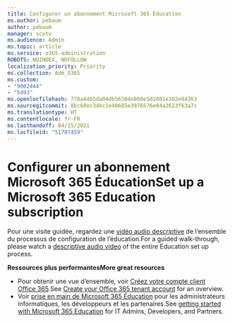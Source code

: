 ```yaml
---
title: Configurer un abonnement Microsoft 365 Éducation
ms.author: pebaum
author: pebaum
manager: scotv
ms.audience: Admin
ms.topic: article
ms.service: o365-administration
ROBOTS: NOINDEX, NOFOLLOW
localization_priority: Priority
ms.collection: Adm_O365
ms.custom:
- "9002444"
- "5493"
ms.openlocfilehash: 778a44b5da04db56304e866e502801e382e84363
ms.sourcegitcommit: 8bc60ec34bc1e40685e3976576e04a2623f63a7c
ms.translationtype: HT
ms.contentlocale: fr-FR
ms.lasthandoff: 04/15/2021
ms.locfileid: "51787459"
---
```

# <a name="set-up-a-microsoft-365-education-subscription"></a><span data-ttu-id="988d6-102">Configurer un abonnement Microsoft 365 Éducation</span><span class="sxs-lookup"><span data-stu-id="988d6-102">Set up a Microsoft 365 Education subscription</span></span>

<span data-ttu-id="988d6-103">Pour une visite guidée, regardez une [vidéo audio descriptive](https://aka.ms/M365EduSetup) de l’ensemble du processus de configuration de l’éducation.</span><span class="sxs-lookup"><span data-stu-id="988d6-103">For a guided walk-through, please watch a [descriptive audio video](https://aka.ms/M365EduSetup) of the entire Education set up process.</span></span>

<span data-ttu-id="988d6-104">**Ressources plus performantes**</span><span class="sxs-lookup"><span data-stu-id="988d6-104">**More great resources**</span></span>

- <span data-ttu-id="988d6-105">Pour obtenir une vue d’ensemble, voir [Créez votre compte client Office 365](https://docs.microsoft.com/microsoft-365/education/deploy/create-your-office-365-tenant).</span><span class="sxs-lookup"><span data-stu-id="988d6-105">See [Create your Office 365 tenant account](https://docs.microsoft.com/microsoft-365/education/deploy/create-your-office-365-tenant) for an overview.</span></span>
- <span data-ttu-id="988d6-106">Voir [prise en main de Microsoft 365 Éducation](https://docs.microsoft.com/education/) pour les administrateurs informatiques, les développeurs et les partenaires.</span><span class="sxs-lookup"><span data-stu-id="988d6-106">See [getting started with Microsoft 365 Education](https://docs.microsoft.com/education/) for IT Admins, Developers, and Partners.</span></span>
